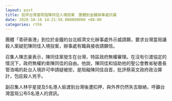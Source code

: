 ```yaml
---
layout: post
title: 批評台灣當局阻陳同佳入境投案　團體到金鐘辦事處抗議
date: 2020-10-16 14:21:56.000000000 +08:00
categories: rthk
---
```


團體「青研香港」到位於金鐘的台北經濟文化辦事處外示威請願，要求台灣當局讓殺人案疑犯陳同佳入境投案，辦事處有職員接收請願信。

召集人陳志豪表示，陳同佳案發生在台灣，特區政府無權審理。在沒有引渡協定的情況下，政府無權約束陳同佳的自由。他說，陳同佳和協助他的聖公會教省秘書長管浩鳴的赴台入境許可申請疑被拒，是阻礙陳同佳自首，批評蔡英文政府政治算計，包庇殺人兇手。

副召集人林宇星提及5名港人偷渡到台灣後遭扣押，與外界仍然失去聯絡，呼籲台灣當局公布5名港人的資訊。

